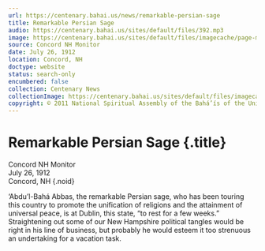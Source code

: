 ```yaml
---
url: https://centenary.bahai.us/news/remarkable-persian-sage
title: Remarkable Persian Sage
audio: https://centenary.bahai.us/sites/default/files/392.mp3
image: https://centenary.bahai.us/sites/default/files/imagecache/page-main-image/images/press_clippings/07-26-1912%20Concord%20NH%20Remarkable%20Persian%20Sage.png
source: Concord NH Monitor
date: July 26, 1912
location: Concord, NH
doctype: website
status: search-only
encumbered: false
collection: Centenary News
collectionImage: https://centenary.bahai.us/sites/default/files/imagecache/theme-image/main_image/abdulbaha-overview-small_0.jpg
copyright: © 2011 National Spiritual Assembly of the Bahá’ís of the United States
---
```



# Remarkable Persian Sage {.title}

Concord NH Monitor  
July 26, 1912  
Concord, NH
{.noid}  



‘Abdu’l-Bahá Abbas, the remarkable Persian sage, who has been touring this country to promote the unification of religions and the attainment of universal peace, is at Dublin, this state, “to rest for a few weeks.” Straightening out some of our New Hampshire political tangles would be right in his line of business, but probably he would esteem it too strenuous an undertaking for a vacation task.